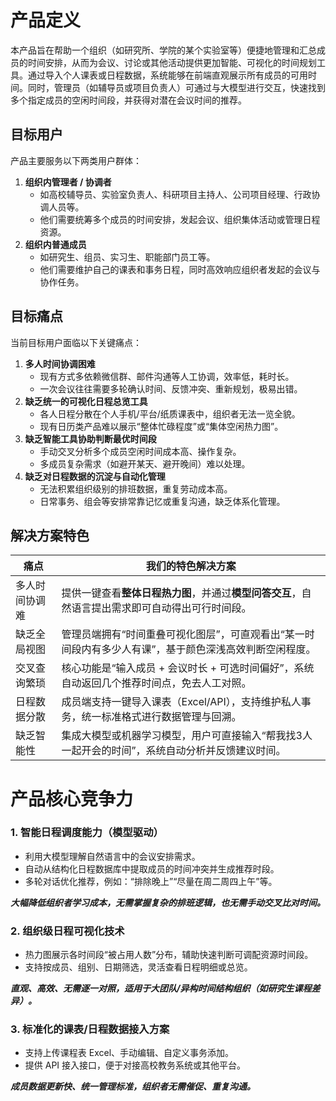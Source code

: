 # 产品定义

本产品旨在帮助一个组织（如研究所、学院的某个实验室等）便捷地管理和汇总成员的时间安排，从而为会议、讨论或其他活动提供更加智能、可视化的时间规划工具。通过导入个人课表或日程数据，系统能够在前端直观展示所有成员的可用时间。同时，管理员（如辅导员或项目负责人）可通过与大模型进行交互，快速找到多个指定成员的空闲时间段，并获得对潜在会议时间的推荐。

## 目标用户

产品主要服务以下两类用户群体：

1. **组织内管理者 / 协调者**
   - 如高校辅导员、实验室负责人、科研项目主持人、公司项目经理、行政协调人员等。
   - 他们需要统筹多个成员的时间安排，发起会议、组织集体活动或管理日程资源。
2. **组织内普通成员**
   - 如研究生、组员、实习生、职能部门员工等。
   - 他们需要维护自己的课表和事务日程，同时高效响应组织者发起的会议与协作任务。

## 目标痛点

当前目标用户面临以下关键痛点：

1. **多人时间协调困难**
   - 现有方式多依赖微信群、邮件沟通等人工协调，效率低，耗时长。
   - 一次会议往往需要多轮确认时间、反馈冲突、重新规划，极易出错。
2. **缺乏统一的可视化日程总览工具**
   - 各人日程分散在个人手机/平台/纸质课表中，组织者无法一览全貌。
   - 现有日历类产品难以展示“整体忙碌程度”或“集体空闲热力图”。
3. **缺乏智能工具协助判断最优时间段**
   - 手动交叉分析多个成员空闲时间成本高、操作复杂。
   - 多成员复杂需求（如避开某天、避开晚间）难以处理。
4. **缺乏对日程数据的沉淀与自动化管理**
   - 无法积累组织级别的排班数据，重复劳动成本高。
   - 日常事务、组会等安排常靠记忆或重复沟通，缺乏体系化管理。

## 解决方案特色

| 痛点           | 我们的特色解决方案                                           |
| -------------- | ------------------------------------------------------------ |
| 多人时间协调难 | 提供一键查看**整体日程热力图**，并通过**模型问答交互**，自然语言提出需求即可自动得出可行时间段。 |
| 缺乏全局视图   | 管理员端拥有“时间重叠可视化图层”，可直观看出“某一时间段内有多少人有课”，基于颜色深浅高效判断空闲程度。 |
| 交叉查询繁琐   | 核心功能是“输入成员 + 会议时长 + 可选时间偏好”，系统自动返回几个推荐时间点，免去人工对照。 |
| 日程数据分散   | 成员端支持一键导入课表（Excel/API），支持维护私人事务，统一标准格式进行数据管理与回溯。 |
| 缺乏智能性     | 集成大模型或机器学习模型，用户可直接输入“帮我找3人一起开会的时间”，系统自动分析并反馈建议时间。 |

# 产品核心竞争力

### 1. **智能日程调度能力（模型驱动）**

- 利用大模型理解自然语言中的会议安排需求。
- 自动从结构化日程数据库中提取成员的时间冲突并生成推荐时段。
- 多轮对话优化推荐，例如：“排除晚上”“尽量在周二周四上午”等。

***大幅降低组织者学习成本，无需掌握复杂的排班逻辑，也无需手动交叉比对时间。***

### 2. **组织级日程可视化技术**

- 热力图展示各时间段“被占用人数”分布，辅助快速判断可调配资源时间段。
- 支持按成员、组别、日期筛选，灵活查看日程明细或总览。

***直观、高效、无需逐一对照，适用于大团队/异构时间结构组织（如研究生课程差异）。***

### 3. **标准化的课表/日程数据接入方案**

- 支持上传课程表 Excel、手动编辑、自定义事务添加。
- 提供 API 接入接口，便于对接高校教务系统或其他平台。

***成员数据更新快、统一管理标准，组织者无需催促、重复沟通。***

